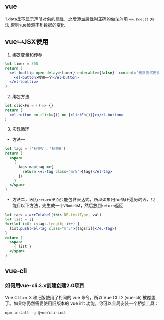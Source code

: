 ## vue  

1.data里不显示声明对象的属性，之后添加属性时正确的做法时用 `vm.$set()` 方法,否则vue检测不到数据的变化

## vue中JSX使用
1. 绑定变量和传参
```jsx
let timer = 300
return (
  <el-tooltip open-delay={timer} enterable={false}  content="删除测试用例" placement="top" effect="light">
    <el-button>按钮一个</el-button>
  </el-tooltip>
)
```
2. 绑定方法
```jsx
let clickFn = () => {}
return (
  <el-button on-click={() => {clickFn()}}></el-button>
）
```
3. 实现循环   
  - 方法一    
  ```jsx
  let tags = ['标签A', '标签B']
  return (
    <span>
      {
        tags.map(tag =>{
          return <el-tag class="mr5">{tag}</el-tag>
        })
      }
    </span>
  )
  ```     
  - 方法二，因为`return`里面只能包含表达式，所以如果用for循环遍历的话，只能用以下方法，先生成一个`VNode`list，然后放到`return`返回    
  ```jsx
  let tags = arrToLabel(this.DB.testType, val)
  let list = []
  for(let i=0; i<tags.length; i++) {
    list.push(<el-tag class="mr5">{tags[i]}</el-tag>)
  }
  return (
    <span>
      { list }
    </span>
  )
  ```   


## vue-cli    

### 如何用vue-cli.3.x创建创建2.0项目      
Vue CLI >= 3 和旧版使用了相同的 vue 命令，所以 Vue CLI 2 (vue-cli) 被覆盖了。如果你仍然需要使用旧版本的 vue init 功能，你可以全局安装一个桥接工具：
```bash
npm install -g @vue/cli-init
```   

